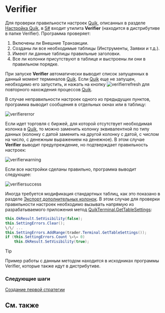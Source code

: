 # Verifier

Для проверки правильности настроек [Quik](Quik.md), описанных в разделе [Настройка Quik](QuikSetup.md), в [S\#](StockSharpAbout.md) входит утилита **Verifier** (находится в дистрибутиве в папке Verifier). Программа проверяет: 

1. Включены ли Внешние Транзакции.
2. Созданы ли все необходимые таблицы (Инструменты, Заявки и т.д.).
3. Имеют ли данные таблицы правильные заголовки.
4. Все ли колонки присутствуют в таблице и выстроены ли они в правильном порядке.

При запуске **Verifier** автоматически выводит список запущенных в данный момент терминалов [Quik](Quik.md). Если [Quik](Quik.md) еще не запущен, необходимо его запустить, и нажать на кнопку ![verifierrefresh](~/images/verifier_refresh.png) для повторного нахождения процессов [Quik](Quik.md). 

В случае неправильности настроек одного из предыдущих пунктов, программа выводит сообщения в отдельных окнах или в таблицу: 

![verifiererror](~/images/verifier_error.png)

Если идет торговля с биржей, для которой отсутствует необходимая колонка в [Quik](Quik.md), то можно заменить колонку эквивалентной по типу данных (колонку с датой заменить на другой колонку с датой, с числом на число, с денежным выражением на денежное). В этом случае **Verifier** выводит предупреждение, но подтверждает правильность настроек: 

![verifierwarning](~/images/verifier_warning.png)

Если все настройки сделаны правильно, программа выводит следующее: 

![verifiersuccess](~/images/verifier_success.png)

Иногда требуется модификация стандартных таблиц, как это показано в разделе [Экспорт дополнительных колонок](QuikExtendedInfoByDde.md). В этом случае для проверки правильности настроек необходимо вызывать напрямую из разрабатываемого приложения метод [QuikTerminal.GetTableSettings](../api/StockSharp.Quik.QuikTerminal.GetTableSettings.html): 

```cs
this.OkResult.SetVisibility(false);
this.SettingErrors.Clear();
\/\/ ...
this.SettingErrors.AddRange(trader.Terminal.GetTableSettings());
if (this.SettingErrors.Count \=\= 0)
	this.OkResult.SetVisibility(true);
```

> [!TIP]
> Пример работы с данным методом находится в исходниках программы Verifier, которые также идут в дистрибутиве. 

### Следующие шаги

[Создание первой стратегии](QuikFirstStrategy.md)

## См. также
